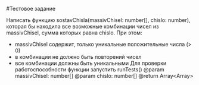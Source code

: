 #Тестовое задание

Написать функцию sostavChisla(massivChisel: number[], chislo: number),
которая бы находила все возможные комбинации чисел из massivChisel,
сумма которых равна chislo. При этом:

- massivChisel содержит, только уникальные положительные числа (> 0)
- в комбинации не должно быть повторений чисел
- все комбинации должны быть уникальными
  Для проверки работоспособности функции запустить runTests()
  @param massivChisel: number[]
  @param chislo: number[]
  @return Array<Array<number>>
